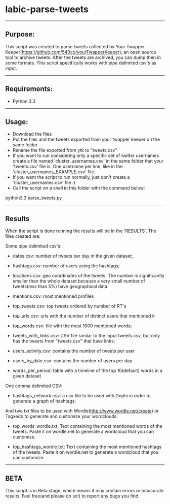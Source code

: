 labic-parse-tweets
==================

------------------
Purpose:
------------------
This script was created to parse tweets collected by Your Twapper Keeper(https://github.com/540co/yourTwapperKeeper), an open source tool to archive tweets.
After the tweets are archived, you can dump then in some formats. This script specifically works with pipe delimited csv's as input.

------------------
Requirements:
------------------
* Python 3.3

------------------
Usage:
------------------
* Download the files
* Put the files and the tweets exported from your twapper keeper on the same folder
* Rename the file exported from ytk to "tweets.csv"
* If you want to run considering only a specific set of twitter usernames create a file named 'cluster_usernames.csv' in the same folder that your 'tweets.csv' file is. One username per line, like in the 'cluster_usernames_EXAMPLE.csv' file.
* If you want the script to run normally, just don't create a 'cluster_usernames.csv' file :)
* Call the script on a shell in this folder with the command below:

python3.3 parse_tweets.py

------------------
Results
------------------
When the script is done running the results will be in the 'RESULTS'. The files created are:

Some pipe delimited csv's:

* dates.csv:        number of tweets per day in the given dataset;

* hashtags.csv:     number of users using the hashtags;

* locations.csv:    geo coordinates of the tweets. The number is significantly smaller than the whole dataset because a very small number of tweets(less than 5%) have geographical data.

* mentions.csv: most mentioned profiles

* top_tweets.csv: top tweets ordered by number of RT's

* top_urls.csv: urls with the number of distinct users that mentioned it

* top_words.csv: file with the most 1000 mentioned words;

* tweets_with_links.csv: CSV file similar to the input tweets.csv, but only has the tweets from "tweets.csv" that have links;

* users_activity.csv: contains the number of tweets per user

* users_by_date.csv: contains the number of users per day

* words_per_period: table with a timeline of the top 10(default) words in a given dataset

One comma delimited CSV:

* hashtags_network.csv:     a csv file to be used with Gephi in order to generate a graph of hashtags;

And two txt files to be used with Wordle(http://www.wordle.net/create) or Tagxedo to generate and customize your wordclouds:

* top_words_wordle.txt: Text containing the most mentioned words of the tweets. Paste it on wordle.net to generate a wordcloud that you can customize.

* top_hashtags_wordle.txt: Text containing the most mentioned hashtags of the tweets. Paste it on wordle.net to generate a wordcloud that you can customize.


------------------
BETA
------------------
This script is in Beta stage, which means it may contain errors or inaccurate results. Feel free(and please do so!) to report any bugs you find. 

